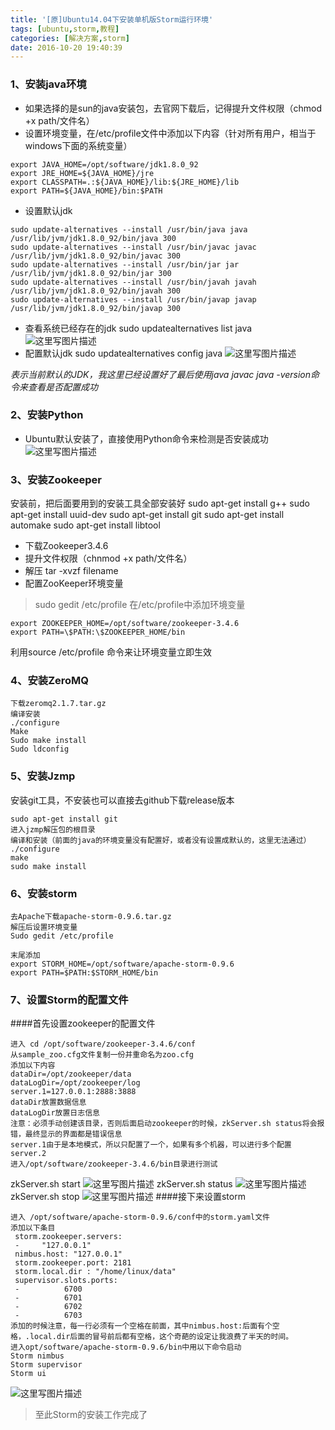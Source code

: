 ```yaml
---
title: '[原]Ubuntu14.04下安装单机版Storm运行环境'
tags: [ubuntu,storm,教程]
categories: [解决方案,storm]
date: 2016-10-20 19:40:39
---
```


### 1、安装java环境

- 如果选择的是sun的java安装包，去官网下载后，记得提升文件权限（chmod +x path/文件名）
- 设置环境变量，在/etc/profile文件中添加以下内容（针对所有用户，相当于windows下面的系统变量）
```
export JAVA_HOME=/opt/software/jdk1.8.0_92
export JRE_HOME=${JAVA_HOME}/jre
export CLASSPATH=.:${JAVA_HOME}/lib:${JRE_HOME}/lib
export PATH=${JAVA_HOME}/bin:$PATH
```

- 设置默认jdk

```
sudo update-alternatives --install /usr/bin/java java /usr/lib/jvm/jdk1.8.0_92/bin/java 300    
sudo update-alternatives --install /usr/bin/javac javac /usr/lib/jvm/jdk1.8.0_92/bin/javac 300   
sudo update-alternatives --install /usr/bin/jar jar /usr/lib/jvm/jdk1.8.0_92/bin/jar 300  
sudo update-alternatives --install /usr/bin/javah javah /usr/lib/jvm/jdk1.8.0_92/bin/javah 300  
sudo update-alternatives --install /usr/bin/javap javap /usr/lib/jvm/jdk1.8.0_92/bin/javap 300  
```
- 查看系统已经存在的jdk
sudo update­alternatives ­­list java
![这里写图片描述](http://img.blog.csdn.net/20161020193441180)
- 配置默认jdk
sudo update­alternatives ­­config java
![这里写图片描述](http://img.blog.csdn.net/20161020193529813)

*表示当前默认的JDK，我这里已经设置好了最后使用java javac java -version命令来查看是否配置成功*

### 2、安装Python

- Ubuntu默认安装了，直接使用Python命令来检测是否安装成功
![这里写图片描述](http://img.blog.csdn.net/20161020193604853)

### 3、安装Zookeeper

安装前，把后面要用到的安装工具全部安装好
sudo apt-get install g++
sudo apt-get install uuid-dev
sudo apt-get install git
sudo apt-get install automake
sudo apt-get install libtool

- 下载Zookeeper3.4.6
- 提升文件权限（chnmod +x path/文件名）
- 解压 tar -xvzf filename
- 配置ZooKeeper环境变量
>  sudo gedit /etc/profile
>  在/etc/profile中添加环境变量
```
export ZOOKEEPER_HOME=/opt/software/zookeeper-3.4.6
export PATH=\$PATH:\$ZOOKEEPER_HOME/bin
```

利用source /etc/profile 命令来让环境变量立即生效

### 4、安装ZeroMQ

```
下载zeromq2.1.7.tar.gz
编译安装
./configure
Make
Sudo make install
Sudo ldconfig
```
### 5、安装Jzmp
安装git工具，不安装也可以直接去github下载release版本
```
sudo apt-get install git
进入jzmp解压包的根目录
编译和安装（前面的java的环境变量没有配置好，或者没有设置成默认的，这里无法通过）
./configure
make
sudo make install
```
### 6、安装storm
```
去Apache下载apache-storm-0.9.6.tar.gz
解压后设置环境变量
Sudo gedit /etc/profile

末尾添加
export STORM_HOME=/opt/software/apache-storm-0.9.6
export PATH=$PATH:$STORM_HOME/bin
```
### 7、设置Storm的配置文件

####首先设置zookeeper的配置文件
```
进入 cd /opt/software/zookeeper-3.4.6/conf
从sample_zoo.cfg文件复制一份并重命名为zoo.cfg
添加以下内容
dataDir=/opt/zookeeper/data
dataLogDir=/opt/zookeeper/log
server.1=127.0.0.1:2888:3888
dataDir放置数据信息
dataLogDir放置日志信息
注意：必须手动创建该目录，否则后面启动zookeeper的时候，zkServer.sh status将会报错，最终显示的界面都是错误信息
server.1由于是本地模式，所以只配置了一个，如果有多个机器，可以进行多个配置server.2
进入/opt/software/zookeeper-3.4.6/bin目录进行测试
```
zkServer.sh start
![这里写图片描述](http://img.blog.csdn.net/20161020193804760)
zkServer.sh status
![这里写图片描述](http://img.blog.csdn.net/20161020193836614)
zkServer.sh stop
![这里写图片描述](http://img.blog.csdn.net/20161020193846942)
####接下来设置storm
```
进入 /opt/software/apache-storm-0.9.6/conf中的storm.yaml文件
添加以下条目
 storm.zookeeper.servers:
 -     "127.0.0.1"
 nimbus.host: "127.0.0.1"
 storm.zookeeper.port: 2181
 storm.local.dir : "/home/linux/data"
 supervisor.slots.ports:
 -          6700
 -          6701
 -          6702
 -          6703
添加的时候注意，每一行必须有一个空格在前面，其中nimbus.host:后面有个空格，.local.dir后面的冒号前后都有空格，这个奇葩的设定让我浪费了半天的时间。
进入opt/software/apache-storm-0.9.6/bin中用以下命令启动
Storm nimbus
Storm supervisor
Storm ui
```
![这里写图片描述](http://img.blog.csdn.net/20161020193918834)

> 至此Storm的安装工作完成了
